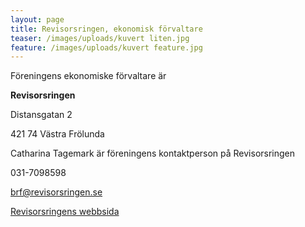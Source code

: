 ```yaml
---
layout: page
title: Revisorsringen, ekonomisk förvaltare
teaser: /images/uploads/kuvert liten.jpg
feature: /images/uploads/kuvert feature.jpg
---
```

Föreningens ekonomiske förvaltare är 

**Revisorsringen**

Distansgatan 2

421 74 Västra Frölunda

Catharina Tagemark är föreningens kontaktperson på Revisorsringen

031-7098598

[](mailto:jenny.bergendahl@revisorsringen.se)[brf@revisorsringen.se](mailto:brf@revisorsringen.se)

[Revisorsringens webbsida](http://www.revisorsringen.se/kontakt/goteborg/)